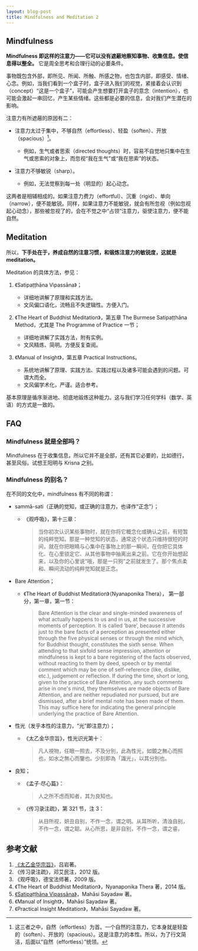 ```yaml
---
layout: blog-post
title: Mindfulness and Meditation 2
---
```


## Mindfulness

**Mindfulness 即这样的注意力——它可以没有遮蔽地察知事物、收集信息。使信息得以整全。** 它是周全思考和合理行动的必要条件。

事物既包含外部，即所见、所闻、所触、所感之物，也包含内部，即感受、情绪、心念。例如，当我们看到一个盒子时，盒子进入我们的视觉，紧接着会认识到（concept）“这是一个盒子”，可能会产生想要打开盒子的意念（intention），也可能会激起一串回忆，产生某些情绪。这些都是必要的信息，会对我们产生潜在的影响。

注意力有所遮蔽的原因有二：

- 注意力太过于集中，不够自然（effortless）、轻盈（soften）、开放（spacious）[^effortless]。

  - 例如，生气或者思索（directed thoughts）时，容易不自觉地只集中在生气或思索的对象上，而忽视“我在生气”或“我在思索”的状态。

- 注意力不够敏锐（sharp）。

  - 例如，无法觉察到每一处（明显的）起心动念。

这两者是相辅相成的。如果注意力费力（effortful）、沉重（rigid）、单向（narrow），便不能敏锐。同样，如果注意力不能敏锐，就会有所忽视（例如忽视起心动念），那些被忽视了的，会在不觉之中“占领”注意力，驱使注意力，便不能自然。

## Meditation

所以，**下手处在于，养成自然的注意习惯，和锻炼注意力的敏锐度，这就是 meditation。**

Meditation 的具体方法，参见：

1. 《Satipaṭṭhāna Vipassāna》；
    - 详细地讲解了原理和实践方法。
    - 文风偏口语化，流畅且不失逻辑性。方便入门。

2. 《The Heart of Buddhist Meditation》，第五章 The Burmese Satipaṭṭhāna Method，尤其是 The Programme of Practice 一节；
    - 详细地讲解了实践方法，附有实例。
    - 文风精炼、简明。方便反复查阅。

3. 《Manual of Insight》，第五章 Practical Instructions。
    - 系统地讲解了原理、实践方法、实践过程以及诸多可能会遇到的问题。可谓大而全。
    - 文风偏学术化，严谨。适合参考。

基本原理是循序渐进地、彻底地锻炼这种能力。这与我们学习任何学科（数学、英语）的方式是一致的。

## FAQ

### Mindfulness 就是全部吗？

Mindfulness 在于收集信息，所以它并不是全部，还有其它必要的，比如德行，甚至风俗。试想王阳明与 Krisna 之别。

### Mindfulness 的别名？

在不同的文化中，mindfulness 有不同的称谓：

- sammā-sati（正确的觉知，或正确的注意力，也译作“正念”）；

  - 《观呼吸》，第十三章：

    > 当你初次认识某些事物时，就在你将它概念化或确认之前，有短暂的纯粹觉知。那是一种觉知的状态，通常这个状态只维持很短的时间，就在你把眼睛与心集中在事物上的那一瞬间，在你把它具体化、在心里锁定它、从其他事物中抽离出来之前。它在你开始想起来，以及你的心里说“哦，那是一只狗”之前就发生了。那个焦点柔和、瞬间流动的纯粹觉知就是正念。

- Bare Attention；

  - 《The Heart of Buddhist Meditation》（Nyanaponika Thera）， 第一部分，第一章，第一节：

    > Bare Attention is the clear and single-minded awareness of what actually happens to us and in us, at the successive moments of perception. It is called ‘bare’, because it attends just to the bare facts of a perception as presented either through the five physical senses or through the mind which, for Buddhist thought, constitutes the sixth sense. When attending to that sixfold sense impression, attention or mindfulness is kept to a bare registering of the facts observed, without reacting to them by deed, speech or by mental comment which may be one of self-reference (like, dislike, etc.), judgement or reflection. If during the time, short or long, given to the practice of Bare Attention, any such comments arise in one's mind, they themselves are made objects of Bare Attention, and are neither repudiated nor pursued, but are dismissed, after a brief mental note has been made of them. This may suffice here for indicating the general principle underlying the practice of Bare Attention.

- 性光（发乎本性的注意力，“光”即注意力）；

  - 《太乙金华宗旨》，性光识光第十：

    > 凡人視物，任眼一照去，不及分別，此為性光，如鏡之無心而照也，如水之無心而鑒也。少刻即為「識光」，以其分別也。

- 良知；

  - 《孟子·尽心篇》：

    > 人之所不虑而知者，其为良知也。

  - 《传习录注疏》，第 321 节，注 3：

    > 从目所视，妍丑自别，不作一念，谓之明。从耳所听，清浊自别，不作一念，谓之聪。从心所思，是非自别，不作一念，谓之睿。

## 参考文献

1. [《太乙金华宗旨》](https://ctext.org/wiki.pl?if=gb&res=546934)，吕岩著。
1. 《传习录注疏》，邓艾民注，2012 版。
1. 《观呼吸》，德宝法师著，2009 版。
1. 《The Heart of Buddhist Meditation》，Nyanaponika Thera 著，2014 版。
1. [《Satipaṭṭhāna Vipassāna》](https://www.accesstoinsight.org/lib/authors/mahasi/wheel370.html#circle=on)，Mahāsi Sayadaw 著。
1. 《Manual of Insight》，Mahāsi Sayadaw 著。
1. 《Practical Insight Meditation》，Mahāsi Sayadaw 著。

[^effortless]: 这三者之中，自然（effortless）为首。一个自然的注意力，它本身就是轻盈的（soften）、开放的（spacious）。这是注意力的本性。所以，为了行文简洁，后面以“自然（effortless）”统领。
